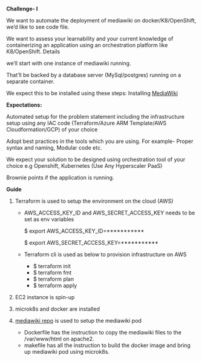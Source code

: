 **Challenge- I**

We want to automate the deployment of mediawiki on docker/K8/OpenShift, we’d like to see code file.
  
We want to assess your learnability and your current knowledge of containerizing an application using an orchestration platform like K8/OpenShift.
Details

we’ll start with one instance of mediawiki running.
  
That’ll be backed by a database server (MySql/postgres) running on a separate container.
  
We expect this to be installed using these steps: Installing [MediaWiki](https://www.mediawiki.org/wiki/Manual:Installing_MediaWiki)

**Expectations:**

Automated setup for the problem statement including the infrastructure setup using any IAC code (Terraform/Azure ARM Template/AWS Cloudformation/GCP) of your choice

Adopt best practices in the tools which you are using. For example- Proper syntax and naming, Modular code etc.
  
We expect your solution to be designed using orchestration tool of your choice e.g Openshift, Kubernetes (Use Any Hyperscaler PaaS) 
  
Brownie points if the application is running.

  **Guide**
  
  1. Terraform is used to setup the environment on the cloud (AWS)

      * AWS_ACCESS_KEY_ID and AWS_SECRET_ACCESS_KEY needs to be set as env variables
      
        $ export AWS_ACCESS_KEY_ID=***********
        
        $ export AWS_SECRET_ACCESS_KEY=***********
        
      * Terraform cli is used as below to provision infrastructure on AWS
        * $ terraform init
        * $ terraform fmt
        * $ terraform plan
        * $ terraform apply
  
  2. EC2 instance is spin-up
  
  4. microk8s and docker are installed
  
  5. [mediawiki repo](https://github.com/ramakrishnakaushik97/mediawiki) is used to setup the mediawiki pod
  
      * Dockerfile has the instruction to copy the mediawiki files to the /var/www/html on apache2.
      * makefile has all the instruction to build the docker image and bring up mediawiki pod using microk8s.
  
 
